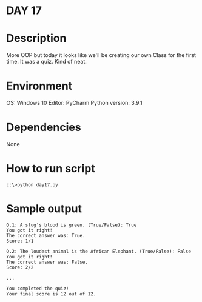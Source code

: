 
# DAY 17

# Description
More OOP but today it looks like we'll be creating our own Class for the 
first time.  It was a quiz.  Kind of neat.

# Environment
OS: Windows 10
Editor: PyCharm
Python version: 3.9.1

# Dependencies
None

# How to run script
```
c:\>python day17.py
```

# Sample output
```
Q.1: A slug's blood is green. (True/False): True
You got it right!
The correct answer was: True.
Score: 1/1

Q.2: The loudest animal is the African Elephant. (True/False): False
You got it right!
The correct answer was: False.
Score: 2/2

...

You completed the quiz!
Your final score is 12 out of 12.
```
